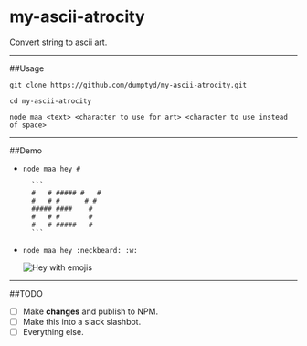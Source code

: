 # my-ascii-atrocity
Convert string to ascii art.
***
##Usage

`git clone https://github.com/dumptyd/my-ascii-atrocity.git`

`cd my-ascii-atrocity`

`node maa <text> <character to use for art> <character to use instead of space>`
***
##Demo

- `node maa hey #`

        ```
        #   # ##### #   #
        #   # #      # #
        ##### ####    #
        #   # #       #
        #   # #####   #
        ```

- `node maa hey :neckbeard: :w:`

    ![Hey with emojis](https://i.sli.mg/sQBKNm.png)

***
##TODO

- [ ] Make **changes** and publish to NPM.
- [ ] Make this into a slack slashbot.
- [ ] Everything else.
